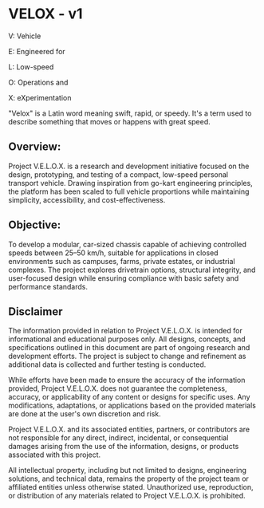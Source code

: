 # VELOX - v1

V: Vehicle

E: Engineered for

L: Low-speed

O: Operations and

X: eXperimentation

"Velox" is a Latin word meaning swift, rapid, or speedy. It's a term used to describe something that moves or happens with great speed.

## Overview:
Project V.E.L.O.X. is a research and development initiative focused on the design, prototyping, and testing of a compact, low-speed personal transport vehicle. Drawing inspiration from go-kart engineering principles, the platform has been scaled to full vehicle proportions while maintaining simplicity, accessibility, and cost-effectiveness.

## Objective:
To develop a modular, car-sized chassis capable of achieving controlled speeds between 25–50 km/h, suitable for applications in closed environments such as campuses, farms, private estates, or industrial complexes. The project explores drivetrain options, structural integrity, and user-focused design while ensuring compliance with basic safety and performance standards.

## Disclaimer
The information provided in relation to Project V.E.L.O.X. is intended for informational and educational purposes only. All designs, concepts, and specifications outlined in this document are part of ongoing research and development efforts. The project is subject to change and refinement as additional data is collected and further testing is conducted.

While efforts have been made to ensure the accuracy of the information provided, Project V.E.L.O.X. does not guarantee the completeness, accuracy, or applicability of any content or designs for specific uses. Any modifications, adaptations, or applications based on the provided materials are done at the user's own discretion and risk.

Project V.E.L.O.X. and its associated entities, partners, or contributors are not responsible for any direct, indirect, incidental, or consequential damages arising from the use of the information, designs, or products associated with this project.

All intellectual property, including but not limited to designs, engineering solutions, and technical data, remains the property of the project team or affiliated entities unless otherwise stated. Unauthorized use, reproduction, or distribution of any materials related to Project V.E.L.O.X. is prohibited.
